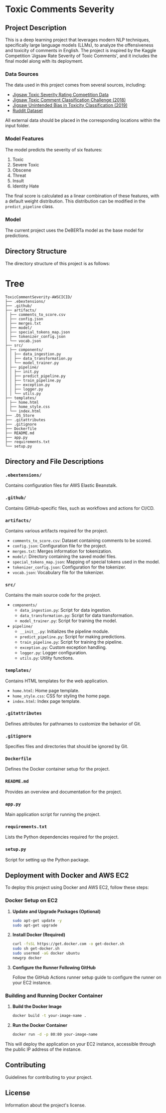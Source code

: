 # Toxic Comments Severity

## Project Description

This is a deep learning project that leverages modern NLP techniques, specifically large language models (LLMs), to analyze the offensiveness and toxicity of comments in English. The project is inspired by the Kaggle Competition 'Jigsaw Rate Severity of Toxic Comments', and it includes the final model along with its deployment.

### Data Sources

The data used in this project comes from several sources, including:
- [Jigsaw Toxic Severity Rating Competition Data](https://www.kaggle.com/c/jigsaw-toxic-severity-rating/data)
- [Jigsaw Toxic Comment Classification Challenge (2018)](https://www.kaggle.com/c/jigsaw-toxic-comment-classification-challenge/data)
- [Jigsaw Unintended Bias in Toxicity Classification (2019)](https://www.kaggle.com/c/jigsaw-unintended-bias-in-toxicity-classification/data)
- [Ruddit Dataset](https://www.kaggle.com/rajkumarl/ruddit-jigsaw-dataset)

All external data should be placed in the corresponding locations within the input folder.

### Model Features

The model predicts the severity of six features:
1. Toxic
2. Severe Toxic
3. Obscene
4. Threat
5. Insult
6. Identity Hate

The final score is calculated as a linear combination of these features, with a default weight distribution. This distribution can be modified in the `predict_pipeline` class.

### Model

The current project uses the DeBERTa model as the base model for predictions.


## Directory Structure

The directory structure of this project is as follows:
# Tree
```
ToxicCommentSeverity-AWSCICID/
├── .ebextensions/
├── .github/
├── artifacts/
│ ├── comments_to_score.csv
│ ├── config.json
│ ├── merges.txt
│ ├── model/
│ ├── special_tokens_map.json
│ ├── tokenizer_config.json
│ └── vocab.json
├── src/
│ ├── components/
│ │ ├── data_ingestion.py
│ │ ├── data_transformation.py
│ │ └── model_trainer.py
│ ├── pipeline/
│ │ ├── init.py
│ │ ├── predict_pipeline.py
│ │ ├── train_pipeline.py
│ │ ├── exception.py
│ │ ├── logger.py
│ │ └── utils.py
├── templates/
│ ├── home.html
│ ├── home_style.css
│ └── index.html
├── .DS_Store
├── .gitattributes
├── .gitignore
├── Dockerfile
├── README.md
├── app.py
├── requirements.txt
└── setup.py
```

## Directory and File Descriptions

### `.ebextensions/`
Contains configuration files for AWS Elastic Beanstalk.

### `.github/`
Contains GitHub-specific files, such as workflows and actions for CI/CD.

### `artifacts/`
Contains various artifacts required for the project.
- `comments_to_score.csv`: Dataset containing comments to be scored.
- `config.json`: Configuration file for the project.
- `merges.txt`: Merges information for tokenization.
- `model/`: Directory containing the saved model files.
- `special_tokens_map.json`: Mapping of special tokens used in the model.
- `tokenizer_config.json`: Configuration for the tokenizer.
- `vocab.json`: Vocabulary file for the tokenizer.

### `src/`
Contains the main source code for the project.
- `components/`
  - `data_ingestion.py`: Script for data ingestion.
  - `data_transformation.py`: Script for data transformation.
  - `model_trainer.py`: Script for training the model.
- `pipeline/`
  - `__init__.py`: Initializes the pipeline module.
  - `predict_pipeline.py`: Script for making predictions.
  - `train_pipeline.py`: Script for training the pipeline.
  - `exception.py`: Custom exception handling.
  - `logger.py`: Logger configuration.
  - `utils.py`: Utility functions.

### `templates/`
Contains HTML templates for the web application.
- `home.html`: Home page template.
- `home_style.css`: CSS for styling the home page.
- `index.html`: Index page template.

### `.gitattributes`
Defines attributes for pathnames to customize the behavior of Git.

### `.gitignore`
Specifies files and directories that should be ignored by Git.

### `Dockerfile`
Defines the Docker container setup for the project.

### `README.md`
Provides an overview and documentation for the project.

### `app.py`
Main application script for running the project.

### `requirements.txt`
Lists the Python dependencies required for the project.

### `setup.py`
Script for setting up the Python package.

## Deployment with Docker and AWS EC2

To deploy this project using Docker and AWS EC2, follow these steps:

### Docker Setup on EC2

1. **Update and Upgrade Packages (Optional)**
    ```sh
    sudo apt-get update -y
    sudo apt-get upgrade
    ```

2. **Install Docker (Required)**
    ```sh
    curl -fsSL https://get.docker.com -o get-docker.sh
    sudo sh get-docker.sh
    sudo usermod -aG docker ubuntu
    newgrp docker
    ```

3. **Configure the Runner Following GitHub**

   Follow the GitHub Actions runner setup guide to configure the runner on your EC2 instance.

### Building and Running Docker Container

1. **Build the Docker Image**
    ```sh
    docker build -t your-image-name .
    ```

2. **Run the Docker Container**
    ```sh
    docker run -d -p 80:80 your-image-name
    ```

This will deploy the application on your EC2 instance, accessible through the public IP address of the instance.

## Contributing

Guidelines for contributing to your project.

## License

Information about the project's license.
